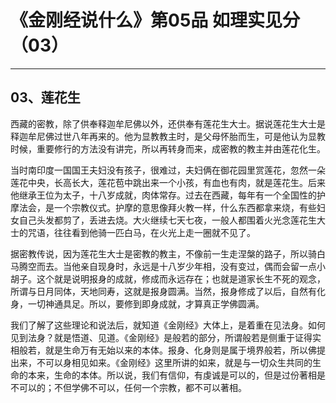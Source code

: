 # 《金刚经说什么》第05品 如理实见分（03）

------

## 03、莲花生

西藏的密教，除了供奉释迦牟尼佛以外，还供奉有莲花生大士。据说莲花生大士是释迦牟尼佛过世八年再来的。他为显教教主时，是父母怀胎而生，可是他认为显教时候，重要修行的方法没有讲完，所以再转身而来，成密教的教主并由莲花化生。

当时南印度一国国王夫妇没有孩子，很难过，夫妇俩在御花园里赏莲花，忽然一朵莲花中央，长高长大，莲花苞中跳出来一个小孩，有血也有肉，就是莲花生。后来他继承王位为太子，十八岁成就，肉体常存。过去在西藏，每年有一个全国性的护摩法会，是一个宗教仪式。护摩的意思像拜火教一样，什么东西都拿来烧，有些妇女自己头发都剪了，丢进去烧。大火继续七天七夜，一般人都围着火光念莲花生大士的咒语，往往看到他骑一匹白马，在火光上走一圈就不见了。

据密教传说，因为莲花生大士是密教的教主，不像前一生走涅槃的路子，所以骑白马腾空而去。当他亲自现身时，永远是十八岁少年相，没有变过，偶而会留一点小胡子。这个就是说明报身的成就，修成而永远存在；也就是道家长生不死的观念，所谓与日月同体，天地同寿，这就是报身圆满。当然，报身修成了以后，自然有化身，一切神通具足。所以，要修到即身成就，才算真正学佛圆满。

我们了解了这些理论和说法后，就知道《金刚经》大体上，是着重在见法身。如何见到法身？就是悟道、见道。《金刚经》是般若的部分，所谓般若是侧重于证得实相般若，就是生命万有无始以来的本体。报身、化身则是属于境界般若，所以佛提出来，不可以身相见如来。《金刚经》这里所讲的如来，就是与一切众生共同的生命的本来，生命的本体。所以说，我们有信仰，有虔诚是可以的，但是过份著相是不可以的；不但学佛不可以，任何一个宗教，都不可以著相。

